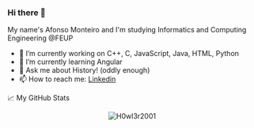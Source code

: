 ### Hi there 👋


My name's Afonso Monteiro and I'm studying Informatics and Computing Engineering @FEUP

- 🔭 I’m currently working on C++, C, JavaScript, Java, HTML, Python
- 🌱 I’m currently learning Angular
- 💬 Ask me about History! (oddly enough)
- 📫 How to reach me: [Linkedin](https://www.linkedin.com/in/afonso-monteiro-3b9833224/)

📈 My GitHub Stats

<p align="center"> <img src="https://github-readme-stats.vercel.app/api?username=H0wl3r2001&show_icons=true&theme=gotham" alt="H0wl3r2001" />
